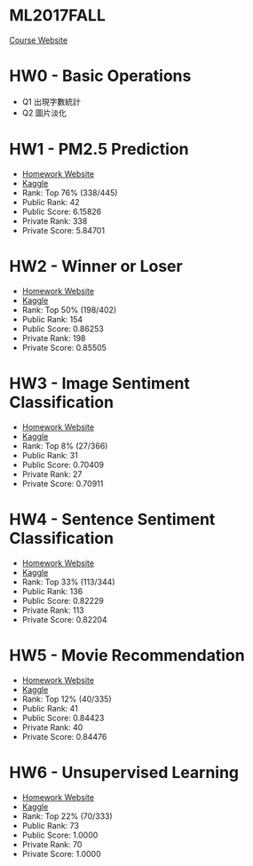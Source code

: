 # ML2017FALL
[Course Website](http://speech.ee.ntu.edu.tw/~tlkagk/courses_ML17_2.html)

# HW0 - Basic Operations
  * Q1 出現字數統計
  * Q2 圖片淡化

# HW1 - PM2.5 Prediction
  * [Homework Website](https://ntumlta.github.io/2017fall-ml-hw1/)
  * [Kaggle](https://www.kaggle.com/c/ml-2017fall-hw1)
  * Rank: Top 76% (338/445)
  * Public Rank: 42
  * Public Score: 6.15826
  * Private Rank: 338
  * Private Score: 5.84701
  
# HW2 - Winner or Loser
  * [Homework Website](https://ntumlta.github.io/2017fall-ml-hw2/)
  * [Kaggle](https://www.kaggle.com/c/ml-2017fall-hw2)
  * Rank: Top 50% (198/402)
  * Public Rank: 154
  * Public Score: 0.86253
  * Private Rank: 198
  * Private Score: 0.85505

# HW3 - Image Sentiment Classification
  * [Homework Website](https://ntumlta.github.io/ML-Assignment3/index.html)
  * [Kaggle](https://www.kaggle.com/c/ml-2017fall-hw3)
  * Rank: Top 8% (27/366)
  * Public Rank: 31
  * Public Score: 0.70409
  * Private Rank: 27
  * Private Score: 0.70911

# HW4 - Sentence Sentiment Classification
  * [Homework Website](https://ntumlta.github.io/2017fall-ml-hw4/)
  * [Kaggle](https://www.kaggle.com/c/ml-2017fall-hw4)
  * Rank: Top 33% (113/344)
  * Public Rank: 136
  * Public Score: 0.82229
  * Private Rank: 113
  * Private Score: 0.82204

# HW5 - Movie Recommendation
  * [Homework Website](https://ntumlta.github.io/2017fall-ml-hw5/)
  * [Kaggle](https://www.kaggle.com/c/ml2017-fall-hw5/)
  * Rank: Top 12% (40/335)
  * Public Rank: 41
  * Public Score: 0.84423
  * Private Rank: 40
  * Private Score: 0.84476

# HW6 - Unsupervised Learning
  * [Homework Website](https://ntumlta.github.io/2017fall-ml-hw6/)
  * [Kaggle](https://www.kaggle.com/c/ml2017fall-hw6)
  * Rank: Top 22% (70/333)
  * Public Rank: 73
  * Public Score: 1.0000
  * Private Rank: 70
  * Private Score: 1.0000
